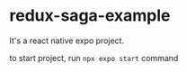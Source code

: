 # redux-saga-example

It's a react native expo project.

to start project, run `npx expo start` command
